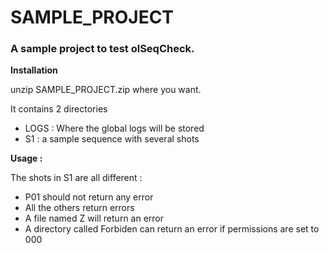 # SAMPLE_PROJECT

### A sample project to test olSeqCheck. ###

**Installation**

unzip SAMPLE_PROJECT.zip where you want.

It contains 2 directories
- LOGS : Where the global logs will be stored
- S1 : a sample sequence with several shots


**Usage :**

The shots in S1 are all different :
- P01 should not return any error
- All the others return errors
- A file named Z will return an error
- A directory called Forbiden can return an error if permissions are set to 000
